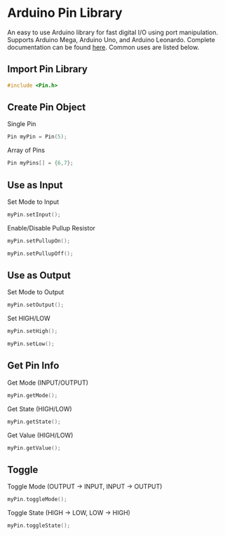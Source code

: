 Arduino Pin Library
===
An easy to use Arduino library for fast digital I/O using port manipulation. Supports Arduino Mega, Arduino Uno, and Arduino Leonardo. Complete documentation can be found [here](https://fenichelar.github.io/Pin). Common uses are listed below.

## Import Pin Library
```C
#include <Pin.h>
```

## Create Pin Object
Single Pin
```C
Pin myPin = Pin(5);
```
Array of Pins
```C
Pin myPins[] = {6,7};
```

## Use as Input
Set Mode to Input
```C
myPin.setInput();
```
Enable/Disable Pullup Resistor
```C
myPin.setPullupOn();
```
```C
myPin.setPullupOff();
```

## Use as Output
Set Mode to Output
```C
myPin.setOutput();
```
Set HIGH/LOW
```C
myPin.setHigh();
```
```C
myPin.setLow();
```

## Get Pin Info
Get Mode (INPUT/OUTPUT)
```C
myPin.getMode();
```
Get State (HIGH/LOW)
```C
myPin.getState();
```
Get Value (HIGH/LOW)
```C
myPin.getValue();
```

## Toggle
Toggle Mode (OUTPUT -> INPUT, INPUT -> OUTPUT)
```C
myPin.toggleMode();
```
Toggle State (HIGH -> LOW, LOW -> HIGH)
```C
myPin.toggleState();
```
